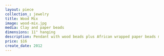 ```yaml
---
layout: piece
collection_: jewelry
title: Wood Mix
image: wood-mix.jpg
media: Clay and paper beads
dimensions: 11" hanging
description: Pendant with wood beads plus African wrapped paper beads mixed with thin wood beads, metal button clasp.
price: $16
create_date: 2012
---
```

